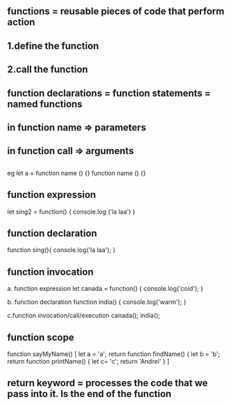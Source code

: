 ## functions = reusable pieces of code that perform action
## 1.define the function
## 2.call the function

## function declarations = function statements = named functions

## in function name => parameters
## in function call => arguments

##
eg
let a = function name () {}
function name () {}

## function expression

let sing2 = function() {
    console.log ('la laa')
}

## function declaration

function sing(){
    console.log('la laa');
}

## function invocation
a. function expression
let canada = function() {
    console.log('cold');
}

b. function declaration
function india() {
    console.log('warm');
}

c.function invocation/call/execution
canada();
india();

## function scope

function sayMyName() [
    let a = 'a';
    return function findName() {
        let b = 'b';
        return function printName() {
            let c= 'c';
            return 'Andrei'
    }
]

## return keyword = processes the code that we pass into it. Is the end of the function